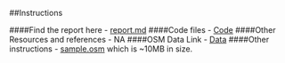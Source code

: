 ##Instructions

####Find the report here - [report.md](https://github.com/gupta-ashutosh/udacity-DAND/blob/master/P3_data_wrangling/report.md)
####Code files - [Code](https://github.com/gupta-ashutosh/udacity-DAND/tree/master/P3_data_wrangling)
####Other Resources and references - NA
####OSM Data Link - [Data](https://mapzen.com/data/metro-extracts/metro/new-delhi_india/)
####Other instructions - [sample.osm](https://github.com/gupta-ashutosh/udacity-DAND/blob/master/P3_data_wrangling/small_sample.osm) which is ~10MB in size.
